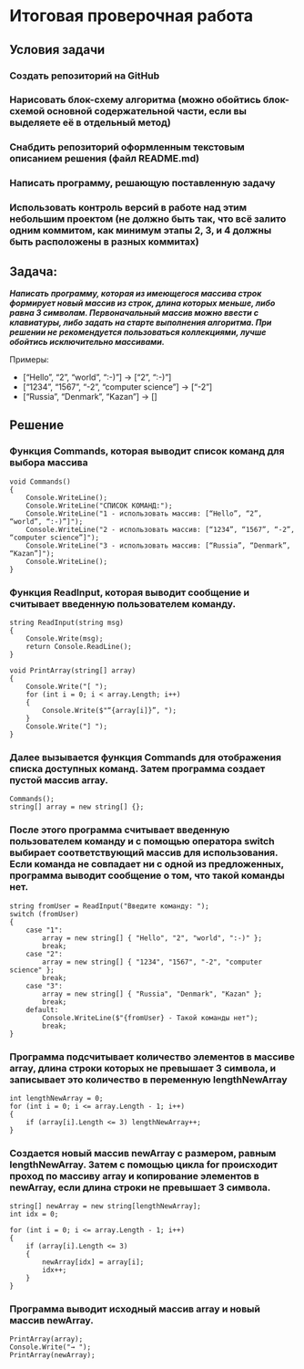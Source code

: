 # Итоговая проверочная работа
## Условия задачи

### Создать репозиторий на GitHub
### Нарисовать блок-схему алгоритма (можно обойтись блок-схемой основной содержательной части, если вы выделяете её в отдельный метод)
### Снабдить репозиторий оформленным текстовым описанием решения (файл README.md)
### Написать программу, решающую поставленную задачу
### Использовать контроль версий в работе над этим небольшим проектом (не должно быть так, что всё залито одним коммитом, как минимум этапы 2, 3, и 4 должны быть расположены в разных коммитах)

## Задача:

***Написать программу, которая из имеющегося массива строк формирует новый массив из строк, длина которых меньше, либо равна 3 символам. Первоначальный массив можно ввести с клавиатуры, либо задать на старте выполнения алгоритма. При решении не рекомендуется пользоваться коллекциями, лучше обойтись исключительно массивами.***

Примеры:
- [“Hello”, “2”, “world”, “:-)”] → [“2”, “:-)”]
- [“1234”, “1567”, “-2”, “computer science”] → [“-2”]
- [“Russia”, “Denmark”, “Kazan”] → []

## Решение

### Функция Commands, которая выводит список команд для выбора массивa
``` 
void Commands()
{
    Console.WriteLine();
    Console.WriteLine("СПИСОК КОМАНД:");
    Console.WriteLine("1 - использовать массив: [“Hello”, “2”, “world”, “:-)”]");
    Console.WriteLine("2 - использовать массив: [“1234”, “1567”, “-2”, “computer science”]");
    Console.WriteLine("3 - использовать массив: [“Russia”, “Denmark”, “Kazan”]");
    Console.WriteLine();
} 
```

### Функция ReadInput, которая выводит сообщение и считывает введенную пользователем команду.
```
string ReadInput(string msg)
{
    Console.Write(msg);
    return Console.ReadLine();
}

void PrintArray(string[] array)
{
    Console.Write("[ ");
    for (int i = 0; i < array.Length; i++)
    {
        Console.Write($"“{array[i]}”, ");
    }
    Console.Write("] ");
}
```
### Далее вызывается функция Commands для отображения списка доступных команд. Затем программа создает пустой массив array.
```
Commands();
string[] array = new string[] {};
```
### После этого программа считывает введенную пользователем команду и с помощью оператора switch выбирает соответствующий массив для использования. Если команда не совпадает ни с одной из предложенных, программа выводит сообщение о том, что такой команды нет.
```
string fromUser = ReadInput("Введите команду: ");
switch (fromUser)
{
    case "1":
        array = new string[] { "Hello", "2", "world", ":-)" };
        break;
    case "2":
        array = new string[] { "1234", "1567", "-2", "computer science" };
        break;
    case "3":
        array = new string[] { "Russia", "Denmark", "Kazan" };
        break;
    default:
        Console.WriteLine($"{fromUser} - Такой команды нет");
        break;
}
```
### Программа подсчитывает количество элементов в массиве array, длина строки которых не превышает 3 символа, и записывает это количество в переменную lengthNewArray
```
int lengthNewArray = 0;
for (int i = 0; i <= array.Length - 1; i++)
{
    if (array[i].Length <= 3) lengthNewArray++;
}
```
### Создается новый массив newArray с размером, равным lengthNewArray. Затем с помощью цикла for происходит проход по массиву array и копирование элементов в newArray, если длина строки не превышает 3 символа.
```
string[] newArray = new string[lengthNewArray];
int idx = 0;

for (int i = 0; i <= array.Length - 1; i++)
{
    if (array[i].Length <= 3)
    {
        newArray[idx] = array[i];
        idx++;
    }
}
```
### Программа выводит исходный массив array и новый массив newArray.
```
PrintArray(array);
Console.Write("→ ");
PrintArray(newArray);
```